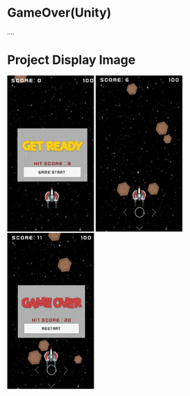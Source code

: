 # GameOver(Unity)
<p>
  ....
<p>

# Project Display Image

<p>
  
<a href="https://github.com/mikkaraavci/GameOver/blob/master/PNG/GameOverEnter.PNG" target="_blank">
<img src="https://github.com/mikkaraavci/GameOver/blob/master/PNG/GameOverEnter.PNG" width="200" style="max-width:100%;"></a>
  

<a href="https://github.com/mikkaraavci/GameOver/blob/master/PNG/GameOverPlaying.PNG" target="_blank">
<img src="https://github.com/mikkaraavci/GameOver/blob/master/PNG/GameOverPlaying.PNG" width="200" style="max-width:100%;"></a>

<a href="https://github.com/mikkaraavci/GameOver/blob/master/PNG/GameOver.PNG" target="_blank">
<img src="https://github.com/mikkaraavci/GameOver/blob/master/PNG/GameOver.PNG" width="200" style="max-width:100%;"></a>
  

  
</p>  
